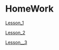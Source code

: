 # HomeWork

[Lesson_1](https://kuzinda.github.io/card/)

[Lesson_2](https://kuzinda.github.io/landing_page/)

[Lesson__3]()


